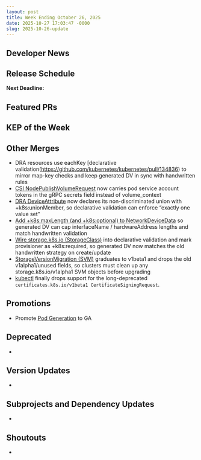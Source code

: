 ```yaml
---
layout: post
title: Week Ending October 26, 2025
date: 2025-10-27 17:03:47 -0000
slug: 2025-10-26-update
---
```


## Developer News


## Release Schedule

**Next Deadline:**


## Featured PRs


## KEP of the Week


## Other Merges

* DRA resources use eachKey [declarative validation(https://github.com/kubernetes/kubernetes/pull/134836) to mirror map-key checks and keep generated DV in sync with handwritten rules
* [CSI NodePublishVolumeRequest](https://github.com/kubernetes/kubernetes/pull/134826) now carries pod service account tokens in the gRPC secrets field instead of volume_context
* [DRA DeviceAttribute](https://github.com/kubernetes/kubernetes/pull/134824) now declares its non-discriminated union with +k8s:unionMember, so declarative validation can enforce “exactly one value set” 
* [Add +k8s:maxLength (and +k8s:optional) to NetworkDeviceData](https://github.com/kubernetes/kubernetes/pull/134807) so generated DV can cap interfaceName / hardwareAddress lengths and match handwritten validation
* [Wire storage.k8s.io (StorageClass)](https://github.com/kubernetes/kubernetes/pull/134796) into declarative validation and mark provisioner as +k8s:required, so generated DV now matches the old handwritten strategy on create/update
* [StorageVersionMigration (SVM)](https://github.com/kubernetes/kubernetes/pull/134784) graduates to v1beta1 and drops the old v1alpha1/unused fields, so clusters must clean up any storage.k8s.io/v1alpha1 SVM objects before upgrading
* [kubectl](https://github.com/kubernetes/kubernetes/pull/134782) finally drops support for the long-deprecated `certificates.k8s.io/v1beta1 CertificateSigningRequest`.

## Promotions

* Promote [Pod Generation](https://github.com/kubernetes/kubernetes/pull/134948) to GA

## Deprecated

*

## Version Updates

*

## Subprojects and Dependency Updates

*

## Shoutouts

* 